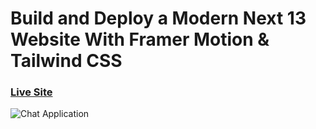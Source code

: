 # Build and Deploy a Modern Next 13 Website With Framer Motion & Tailwind CSS

### [Live Site](https://jk-metaversus.netlify.app/)

![Chat Application](https://i.ibb.co/sbSHWH0/Thumbnail-1.png)


